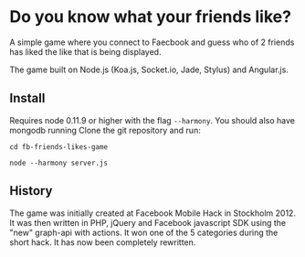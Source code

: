 # Do you know what your friends like?

A simple game where you connect to Faecbook and guess who of 2 friends has liked the like that is being displayed.

The game built on Node.js (Koa.js, Socket.io, Jade, Stylus) and Angular.js.

## Install

Requires node 0.11.9 or higher with the flag `--harmony`. 
You should also have mongodb running
Clone the git repository and run:

`cd fb-friends-likes-game`

`node --harmony server.js`

## History
The game was initially created at Facebook Mobile Hack in Stockholm 2012. It was then written in PHP, jQuery and Facebook javascript SDK using the "new" graph-api with actions. It won one of the 5 categories during the short hack. It has now been completely rewritten.